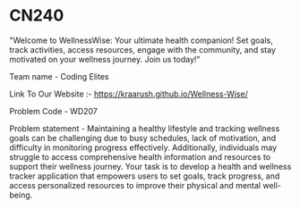 # CN240
"Welcome to WellnessWise: Your ultimate health companion! Set goals, track activities, access resources, engage with the community, and stay motivated on your wellness journey. Join us today!"

Team name - Coding Elites

Link To Our Website :- https://kraarush.github.io/Wellness-Wise/

Problem Code - WD207

Problem statement -  Maintaining a healthy lifestyle and tracking wellness goals can be challenging due to busy schedules, lack of motivation, and difficulty in monitoring progress effectively. Additionally, individuals may struggle to access comprehensive health information and resources to support their wellness journey. Your task is to develop a health and wellness tracker application that empowers users to set goals, track progress, and access personalized resources to improve their physical and mental well-being.
